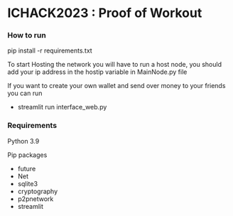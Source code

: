 # ICHACK2023 : Proof of Workout

### How to run 

pip install -r requirements.txt


To start Hosting the network you will have to run a host node, you should add your ip address in
the hostip variable in MainNode.py file

If you want to create your own wallet and send over money to your friends
you can run 
- streamlit run interface_web.py



### Requirements
Python 3.9

Pip packages
- future
- Net
- sqlite3
- cryptography
- p2pnetwork
- streamlit
